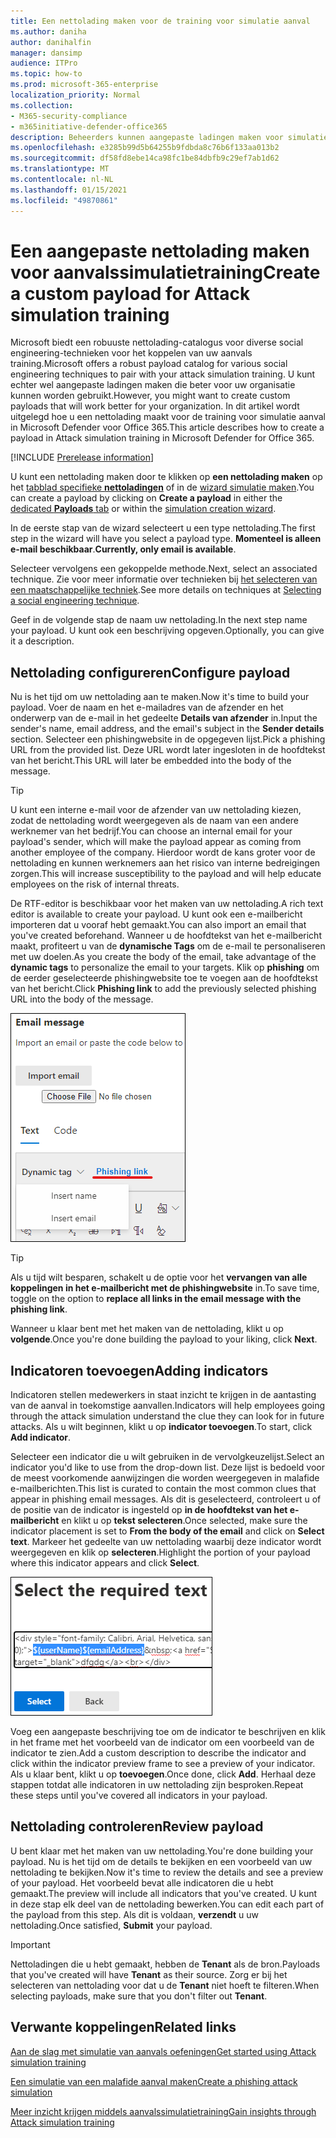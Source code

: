 ```yaml
---
title: Een nettolading maken voor de training voor simulatie aanval
ms.author: daniha
author: danihalfin
manager: dansimp
audience: ITPro
ms.topic: how-to
ms.prod: microsoft-365-enterprise
localization_priority: Normal
ms.collection:
- M365-security-compliance
- m365initiative-defender-office365
description: Beheerders kunnen aangepaste ladingen maken voor simulatie van aanvals vaardigheden in Microsoft Defender voor Office 365.
ms.openlocfilehash: e3285b99d5b64255b9fdbda8c76b6f133aa013b2
ms.sourcegitcommit: df58fd8ebe14ca98fc1be84dbfb9c29ef7ab1d62
ms.translationtype: MT
ms.contentlocale: nl-NL
ms.lasthandoff: 01/15/2021
ms.locfileid: "49870861"
---
```

# <a name="create-a-custom-payload-for-attack-simulation-training"></a><span data-ttu-id="354d8-103">Een aangepaste nettolading maken voor aanvalssimulatietraining</span><span class="sxs-lookup"><span data-stu-id="354d8-103">Create a custom payload for Attack simulation training</span></span>

<span data-ttu-id="354d8-104">Microsoft biedt een robuuste nettolading-catalogus voor diverse social engineering-technieken voor het koppelen van uw aanvals training.</span><span class="sxs-lookup"><span data-stu-id="354d8-104">Microsoft offers a robust payload catalog for various social engineering techniques to pair with your attack simulation training.</span></span> <span data-ttu-id="354d8-105">U kunt echter wel aangepaste ladingen maken die beter voor uw organisatie kunnen worden gebruikt.</span><span class="sxs-lookup"><span data-stu-id="354d8-105">However, you might want to create custom payloads that will work better for your organization.</span></span> <span data-ttu-id="354d8-106">In dit artikel wordt uitgelegd hoe u een nettolading maakt voor de training voor simulatie aanval in Microsoft Defender voor Office 365.</span><span class="sxs-lookup"><span data-stu-id="354d8-106">This article describes how to create a payload in Attack simulation training in Microsoft Defender for Office 365.</span></span>

[!INCLUDE [Prerelease information](../includes/prerelease.md)]

<span data-ttu-id="354d8-107">U kunt een nettolading maken door te klikken op **een nettolading maken** op het [tabblad specifieke **nettoladingen**](https://security.microsoft.com/attacksimulator?viewid=payload) of in de [wizard simulatie maken](attack-simulation-training.md#selecting-a-payload).</span><span class="sxs-lookup"><span data-stu-id="354d8-107">You can create a payload by clicking on **Create a payload** in either the [dedicated **Payloads** tab](https://security.microsoft.com/attacksimulator?viewid=payload) or within the [simulation creation wizard](attack-simulation-training.md#selecting-a-payload).</span></span>

<span data-ttu-id="354d8-108">In de eerste stap van de wizard selecteert u een type nettolading.</span><span class="sxs-lookup"><span data-stu-id="354d8-108">The first step in the wizard will have you select a payload type.</span></span> <span data-ttu-id="354d8-109">**Momenteel is alleen e-mail beschikbaar**.</span><span class="sxs-lookup"><span data-stu-id="354d8-109">**Currently, only email is available**.</span></span>

<span data-ttu-id="354d8-110">Selecteer vervolgens een gekoppelde methode.</span><span class="sxs-lookup"><span data-stu-id="354d8-110">Next, select an associated technique.</span></span> <span data-ttu-id="354d8-111">Zie voor meer informatie over technieken bij [het selecteren van een maatschappelijke techniek](attack-simulation-training.md#selecting-a-social-engineering-technique).</span><span class="sxs-lookup"><span data-stu-id="354d8-111">See more details on techniques at [Selecting a social engineering technique](attack-simulation-training.md#selecting-a-social-engineering-technique).</span></span>

<span data-ttu-id="354d8-112">Geef in de volgende stap de naam uw nettolading.</span><span class="sxs-lookup"><span data-stu-id="354d8-112">In the next step name your payload.</span></span> <span data-ttu-id="354d8-113">U kunt ook een beschrijving opgeven.</span><span class="sxs-lookup"><span data-stu-id="354d8-113">Optionally, you can give it a description.</span></span>

## <a name="configure-payload"></a><span data-ttu-id="354d8-114">Nettolading configureren</span><span class="sxs-lookup"><span data-stu-id="354d8-114">Configure payload</span></span>

<span data-ttu-id="354d8-115">Nu is het tijd om uw nettolading aan te maken.</span><span class="sxs-lookup"><span data-stu-id="354d8-115">Now it's time to build your payload.</span></span> <span data-ttu-id="354d8-116">Voer de naam en het e-mailadres van de afzender en het onderwerp van de e-mail in het gedeelte **Details van afzender** in.</span><span class="sxs-lookup"><span data-stu-id="354d8-116">Input the sender's name, email address, and the email's subject in the **Sender details** section.</span></span> <span data-ttu-id="354d8-117">Selecteer een phishingwebsite in de opgegeven lijst.</span><span class="sxs-lookup"><span data-stu-id="354d8-117">Pick a phishing URL from the provided list.</span></span> <span data-ttu-id="354d8-118">Deze URL wordt later ingesloten in de hoofdtekst van het bericht.</span><span class="sxs-lookup"><span data-stu-id="354d8-118">This URL will later be embedded into the body of the message.</span></span>

> [!TIP]
> <span data-ttu-id="354d8-119">U kunt een interne e-mail voor de afzender van uw nettolading kiezen, zodat de nettolading wordt weergegeven als de naam van een andere werknemer van het bedrijf.</span><span class="sxs-lookup"><span data-stu-id="354d8-119">You can choose an internal email for your payload's sender, which will make the payload appear as coming from another employee of the company.</span></span> <span data-ttu-id="354d8-120">Hierdoor wordt de kans groter voor de nettolading en kunnen werknemers aan het risico van interne bedreigingen zorgen.</span><span class="sxs-lookup"><span data-stu-id="354d8-120">This will increase susceptibility to the payload and will help educate employees on the risk of internal threats.</span></span>

<span data-ttu-id="354d8-121">De RTF-editor is beschikbaar voor het maken van uw nettolading.</span><span class="sxs-lookup"><span data-stu-id="354d8-121">A rich text editor is available to create your payload.</span></span> <span data-ttu-id="354d8-122">U kunt ook een e-mailbericht importeren dat u vooraf hebt gemaakt.</span><span class="sxs-lookup"><span data-stu-id="354d8-122">You can also import an email that you've created beforehand.</span></span> <span data-ttu-id="354d8-123">Wanneer u de hoofdtekst van het e-mailbericht maakt, profiteert u van de **dynamische Tags** om de e-mail te personaliseren met uw doelen.</span><span class="sxs-lookup"><span data-stu-id="354d8-123">As you create the body of the email, take advantage of the **dynamic tags** to personalize the email to your targets.</span></span> <span data-ttu-id="354d8-124">Klik op **phishing** om de eerder geselecteerde phishingwebsite toe te voegen aan de hoofdtekst van het bericht.</span><span class="sxs-lookup"><span data-stu-id="354d8-124">Click **Phishing link** to add the previously selected phishing URL into the body of the message.</span></span>

![Phishing en dynamische Tags gemarkeerd in het maken van nettolading voor Microsoft Defender voor Office 365](../../media/attack-sim-preview-payload-email-body.png)

> [!TIP]
> <span data-ttu-id="354d8-126">Als u tijd wilt besparen, schakelt u de optie voor het **vervangen van alle koppelingen in het e-mailbericht met de phishingwebsite** in.</span><span class="sxs-lookup"><span data-stu-id="354d8-126">To save time, toggle on the option to **replace all links in the email message with the phishing link**.</span></span>

<span data-ttu-id="354d8-127">Wanneer u klaar bent met het maken van de nettolading, klikt u op **volgende**.</span><span class="sxs-lookup"><span data-stu-id="354d8-127">Once you're done building the payload to your liking, click **Next**.</span></span>

## <a name="adding-indicators"></a><span data-ttu-id="354d8-128">Indicatoren toevoegen</span><span class="sxs-lookup"><span data-stu-id="354d8-128">Adding indicators</span></span>

<span data-ttu-id="354d8-129">Indicatoren stellen medewerkers in staat inzicht te krijgen in de aantasting van de aanval in toekomstige aanvallen.</span><span class="sxs-lookup"><span data-stu-id="354d8-129">Indicators will help employees going through the attack simulation understand the clue they can look for in future attacks.</span></span> <span data-ttu-id="354d8-130">Als u wilt beginnen, klikt u op **indicator toevoegen**.</span><span class="sxs-lookup"><span data-stu-id="354d8-130">To start, click **Add indicator**.</span></span>

<span data-ttu-id="354d8-131">Selecteer een indicator die u wilt gebruiken in de vervolgkeuzelijst.</span><span class="sxs-lookup"><span data-stu-id="354d8-131">Select an indicator you'd like to use from the drop-down list.</span></span> <span data-ttu-id="354d8-132">Deze lijst is bedoeld voor de meest voorkomende aanwijzingen die worden weergegeven in malafide e-mailberichten.</span><span class="sxs-lookup"><span data-stu-id="354d8-132">This list is curated to contain the most common clues that appear in phishing email messages.</span></span> <span data-ttu-id="354d8-133">Als dit is geselecteerd, controleert u of de positie van de indicator is ingesteld op **in de hoofdtekst van het e-mailbericht** en klikt u op **tekst selecteren**.</span><span class="sxs-lookup"><span data-stu-id="354d8-133">Once selected, make sure the indicator placement is set to **From the body of the email** and click on **Select text**.</span></span> <span data-ttu-id="354d8-134">Markeer het gedeelte van uw nettolading waarbij deze indicator wordt weergegeven en klik op **selecteren**.</span><span class="sxs-lookup"><span data-stu-id="354d8-134">Highlight the portion of your payload where this indicator appears and click **Select**.</span></span>

![Gemarkeerde tekst in de berichttekst die moet worden toegevoegd aan een indicator voor simulatie van aanvals training](../../media/attack-sim-preview-select-text.png)

<span data-ttu-id="354d8-136">Voeg een aangepaste beschrijving toe om de indicator te beschrijven en klik in het frame met het voorbeeld van de indicator om een voorbeeld van de indicator te zien.</span><span class="sxs-lookup"><span data-stu-id="354d8-136">Add a custom description to describe the indicator and click within the indicator preview frame to see a preview of your indicator.</span></span> <span data-ttu-id="354d8-137">Als u klaar bent, klikt u op **toevoegen**.</span><span class="sxs-lookup"><span data-stu-id="354d8-137">Once done, click **Add**.</span></span> <span data-ttu-id="354d8-138">Herhaal deze stappen totdat alle indicatoren in uw nettolading zijn besproken.</span><span class="sxs-lookup"><span data-stu-id="354d8-138">Repeat these steps until you've covered all indicators in your payload.</span></span>

## <a name="review-payload"></a><span data-ttu-id="354d8-139">Nettolading controleren</span><span class="sxs-lookup"><span data-stu-id="354d8-139">Review payload</span></span>

<span data-ttu-id="354d8-140">U bent klaar met het maken van uw nettolading.</span><span class="sxs-lookup"><span data-stu-id="354d8-140">You're done building your payload.</span></span> <span data-ttu-id="354d8-141">Nu is het tijd om de details te bekijken en een voorbeeld van uw nettolading te bekijken.</span><span class="sxs-lookup"><span data-stu-id="354d8-141">Now it's time to review the details and see a preview of your payload.</span></span> <span data-ttu-id="354d8-142">Het voorbeeld bevat alle indicatoren die u hebt gemaakt.</span><span class="sxs-lookup"><span data-stu-id="354d8-142">The preview will include all indicators that you've created.</span></span> <span data-ttu-id="354d8-143">U kunt in deze stap elk deel van de nettolading bewerken.</span><span class="sxs-lookup"><span data-stu-id="354d8-143">You can edit each part of the payload from this step.</span></span> <span data-ttu-id="354d8-144">Als dit is voldaan, **verzendt** u uw nettolading.</span><span class="sxs-lookup"><span data-stu-id="354d8-144">Once satisfied, **Submit** your payload.</span></span>

> [!IMPORTANT]
> <span data-ttu-id="354d8-145">Nettoladingen die u hebt gemaakt, hebben de **Tenant** als de bron.</span><span class="sxs-lookup"><span data-stu-id="354d8-145">Payloads that you've created will have **Tenant** as their source.</span></span> <span data-ttu-id="354d8-146">Zorg er bij het selecteren van nettolading voor dat u de **Tenant** niet hoeft te filteren.</span><span class="sxs-lookup"><span data-stu-id="354d8-146">When selecting payloads, make sure that you don't filter out **Tenant**.</span></span>

## <a name="related-links"></a><span data-ttu-id="354d8-147">Verwante koppelingen</span><span class="sxs-lookup"><span data-stu-id="354d8-147">Related links</span></span>

[<span data-ttu-id="354d8-148">Aan de slag met simulatie van aanvals oefeningen</span><span class="sxs-lookup"><span data-stu-id="354d8-148">Get started using Attack simulation training</span></span>](attack-simulation-training-get-started.md)

[<span data-ttu-id="354d8-149">Een simulatie van een malafide aanval maken</span><span class="sxs-lookup"><span data-stu-id="354d8-149">Create a phishing attack simulation</span></span>](attack-simulation-training.md)

[<span data-ttu-id="354d8-150">Meer inzicht krijgen middels aanvalssimulatietraining</span><span class="sxs-lookup"><span data-stu-id="354d8-150">Gain insights through Attack simulation training</span></span>](attack-simulation-training-insights.md)
